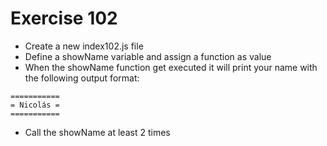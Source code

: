 # Exercise 102

- Create a new index102.js file
- Define a showName variable and assign a function as value
- When the showName function get executed it will print your name with the following output format:

```
===========
= Nicolás =
===========
```

- Call the showName at least 2 times
